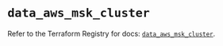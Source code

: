 # `data_aws_msk_cluster`

Refer to the Terraform Registry for docs: [`data_aws_msk_cluster`](https://registry.terraform.io/providers/hashicorp/aws/6.9.0/docs/data-sources/msk_cluster).
